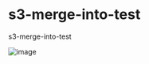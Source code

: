 # s3-merge-into-test
s3-merge-into-test

![image](https://github.com/user-attachments/assets/7a4f4575-d942-402a-a4bd-7e33a64d43aa)
